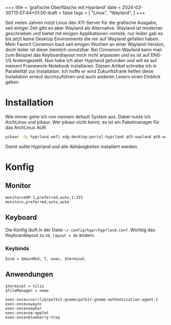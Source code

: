+++
title = 'grafische Oberfläsche mit Hyprland'
date = 2024-03-30T15:07:44+01:00
draft = false
tags = [
    "Linux",
    "Wayland",
]
+++

Seit vielen Jahren nutzt Linux den X11-Server für die grafische Ausgabe, seit einiger Zeit gibt es aber Wayland als Alternative.
Wayland ist moderner geschrieben und bietet mit einigen Applikationen vorteile, nur leider gab es bis jetzt keine Desktop Environments die mir auf Wayland gefallen haben. Mein Favorit Cinnamon baut seit einigen Wochen an einer Wayland-Version, doch leider ist diese ziemlich unnutzbar. Bei Cinnamon-Wayland kann man zum Beispiel das Keyboardlayout noch nicht anpassen und es ist auf ENG-US festeingestellt. Nun habe ich aber Hyprland gefunden und will es auf meinem Framework-Notebook installieren. Diesen Artikel schreibe ich in Parallelität zur Installation. Ich hoffe er wird Zukunftsfrank helfen diese Installation erneut durchzuführen und auch anderen Lesern einen Einblick geben

# Installation
Wie immer gehe ich von meinem default System aus. Dabei nutze ich ArchLinux und pikaur. Wer pikaur nicht kennt, es ist ein Paketmanager für das ArchLinux AUR.
```bash
pikaur -Sy hyprland wofi xdg-desktop-portal-hyprland qt5-wayland qt6-wayland swaync waybar
```
Damit sollte Hyprland und alle Abhänigkeiten installiert werden.

# Konfig
## Monitor
```
monitor=eDP-1,preferred,auto,1.333
monitor=,preferred,auto,auto
```
## Keyboard
Die Konfig läuft in der Datei `~/.config/hypr/hyprland.conf`.
Wichtig das Keyboardlayout zu `kb_layout = de` ändern.

### Keybinds
```
bind = $mainMod, T, exec, $terminal
```

## Anwendungen
```
$terminal = tilix
$fileManager = nemo
```

```
exec-once=/usr/lib/polkit-gnome/polkit-gnome-authentication-agent-1
exec-once=swaync
exec-once=waybar
exec-once=nm-applet
exec-once=blueberry-tray
```

